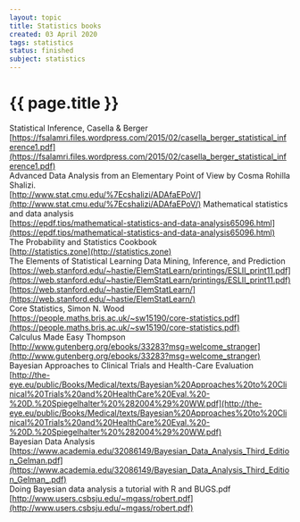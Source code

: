 ```yaml
---
layout: topic
title: Statistics books
created: 03 April 2020
tags: statistics
status: finished
subject: statistics
---
```

{{ page.title }}
================
Statistical Inference, Casella & Berger  
[https://fsalamri.files.wordpress.com/2015/02/casella_berger_statistical_inference1.pdf](https://fsalamri.files.wordpress.com/2015/02/casella_berger_statistical_inference1.pdf)  
Advanced Data Analysis from an Elementary Point of View by Cosma Rohilla Shalizi.   
[http://www.stat.cmu.edu/%7Ecshalizi/ADAfaEPoV/](http://www.stat.cmu.edu/%7Ecshalizi/ADAfaEPoV/)
Mathematical statistics and data analysis  
[https://epdf.tips/mathematical-statistics-and-data-analysis65096.html](https://epdf.tips/mathematical-statistics-and-data-analysis65096.html)  
 The Probability and Statistics Cookbook  
[http://statistics.zone](http://statistics.zone)  
 The Elements of Statistical Learning Data Mining, Inference, and Prediction  
[https://web.stanford.edu/~hastie/ElemStatLearn/printings/ESLII_print11.pdf](https://web.stanford.edu/~hastie/ElemStatLearn/printings/ESLII_print11.pdf)  
[https://web.stanford.edu/~hastie/ElemStatLearn/](https://web.stanford.edu/~hastie/ElemStatLearn/)  
Core Statistics, Simon N. Wood  
[https://people.maths.bris.ac.uk/~sw15190/core-statistics.pdf](https://people.maths.bris.ac.uk/~sw15190/core-statistics.pdf)  
Calculus Made Easy Thompson  
[http://www.gutenberg.org/ebooks/33283?msg=welcome_stranger](http://www.gutenberg.org/ebooks/33283?msg=welcome_stranger)  
 Bayesian Approaches to Clinical Trials and Health-Care Evaluation  
[http://the-eye.eu/public/Books/Medical/texts/Bayesian%20Approaches%20to%20Clinical%20Trials%20and%20HealthCare%20Eval.%20-%20D.%20Spiegelhalter%20%282004%29%20WW.pdf](http://the-eye.eu/public/Books/Medical/texts/Bayesian%20Approaches%20to%20Clinical%20Trials%20and%20HealthCare%20Eval.%20-%20D.%20Spiegelhalter%20%282004%29%20WW.pdf)  
Bayesian Data Analysis  
[https://www.academia.edu/32086149/Bayesian_Data_Analysis_Third_Edition_Gelman.pdf](https://www.academia.edu/32086149/Bayesian_Data_Analysis_Third_Edition_Gelman_.pdf)  
Doing Bayesian data analysis a tutorial with R and BUGS.pdf  
[http://www.users.csbsju.edu/~mgass/robert.pdf](http://www.users.csbsju.edu/~mgass/robert.pdf)  

